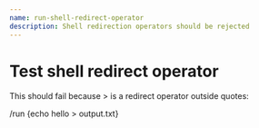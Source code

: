 ```yaml
---
name: run-shell-redirect-operator
description: Shell redirection operators should be rejected
---
```


# Test shell redirect operator

This should fail because > is a redirect operator outside quotes:

/run {echo hello > output.txt}